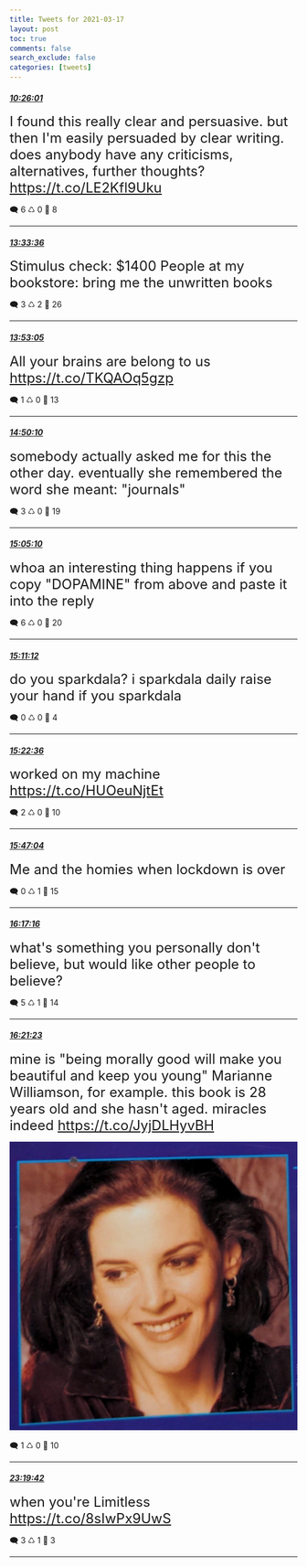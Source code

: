 ```yaml
---
title: Tweets for 2021-03-17
layout: post
toc: true
comments: false
search_exclude: false
categories: [tweets]
---
```



#### <a href = "https://twitter.com/deepfates/status/1372222701746626561">*10:26:01*</a>

<font size="5">I found this really clear and persuasive. but then I'm easily persuaded by clear writing. does anybody have any criticisms, alternatives, further thoughts?  https://t.co/LE2Kfl9Uku</font>



🗨️ 6 ♺ 0 🤍  8   

---
    
#### <a href = "https://twitter.com/deepfates/status/1372269907967057921">*13:33:36*</a>

<font size="5">Stimulus check: $1400  People at my bookstore: bring me the unwritten books</font>



🗨️ 3 ♺ 2 🤍  26   

---
    
#### <a href = "https://twitter.com/deepfates/status/1372274814048555008">*13:53:05*</a>

<font size="5">All your brains are belong to us   https://t.co/TKQAOq5gzp</font>



🗨️ 1 ♺ 0 🤍  13   

---
    
#### <a href = "https://twitter.com/deepfates/status/1372289179099357184">*14:50:10*</a>

<font size="5">somebody actually asked me for this the other day. eventually she remembered the word she meant: "journals"</font>



🗨️ 3 ♺ 0 🤍  19   

---
    
#### <a href = "https://twitter.com/deepfates/status/1372292953771708418">*15:05:10*</a>

<font size="5">whoa an interesting thing happens if you copy "DOPAMINE" from above and paste it into the reply</font>



🗨️ 6 ♺ 0 🤍  20   

---
    
#### <a href = "https://twitter.com/deepfates/status/1372294471463833600">*15:11:12*</a>

<font size="5">do you sparkdala? i sparkdala daily  raise your hand if you sparkdala</font>



🗨️ 0 ♺ 0 🤍  4   

---
    
#### <a href = "https://twitter.com/deepfates/status/1372297339122065411">*15:22:36*</a>

<font size="5">worked on my machine  https://t.co/HUOeuNjtEt</font>



🗨️ 2 ♺ 0 🤍  10   

---
    
#### <a href = "https://twitter.com/deepfates/status/1372303498352623616">*15:47:04*</a>

<font size="5">Me and the homies when lockdown is over</font>



🗨️ 0 ♺ 1 🤍  15   

---
    
#### <a href = "https://twitter.com/deepfates/status/1372311095025627138">*16:17:16*</a>

<font size="5">what's something you personally don't believe, but would like other people to believe?</font>



🗨️ 5 ♺ 1 🤍  14   

---
    
#### <a href = "https://twitter.com/deepfates/status/1372312134919458817">*16:21:23*</a>

<font size="5">mine is "being morally good will make you beautiful and keep you young"   Marianne Williamson, for example. this book is 28 years old and she hasn't aged. miracles indeed  https://t.co/JyjDLHyvBH</font>

![image from twitter](/images/EwtunSnUUAEugr6.jpg)


🗨️ 1 ♺ 0 🤍  10   

---
    
#### <a href = "https://twitter.com/deepfates/status/1372417407940059137">*23:19:42*</a>

<font size="5">when you're Limitless   https://t.co/8sIwPx9UwS</font>



🗨️ 3 ♺ 1 🤍  3   

---
    
            

